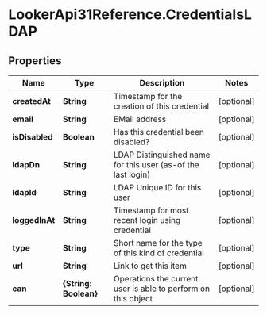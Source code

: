 # LookerApi31Reference.CredentialsLDAP

## Properties
Name | Type | Description | Notes
------------ | ------------- | ------------- | -------------
**createdAt** | **String** | Timestamp for the creation of this credential | [optional] 
**email** | **String** | EMail address | [optional] 
**isDisabled** | **Boolean** | Has this credential been disabled? | [optional] 
**ldapDn** | **String** | LDAP Distinguished name for this user (as-of the last login) | [optional] 
**ldapId** | **String** | LDAP Unique ID for this user | [optional] 
**loggedInAt** | **String** | Timestamp for most recent login using credential | [optional] 
**type** | **String** | Short name for the type of this kind of credential | [optional] 
**url** | **String** | Link to get this item | [optional] 
**can** | **{String: Boolean}** | Operations the current user is able to perform on this object | [optional] 


